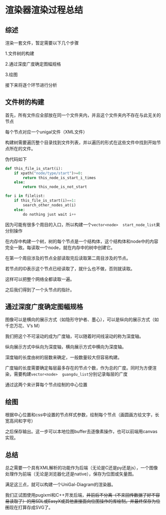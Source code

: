 # 渲染器渲染过程总结

## 综述

渲染一套文件，暂定需要以下几个步骤

1.文件树的构建

2.通过深度广度确定图幅规格

3.绘图

接下来将逐个环节进行分析

## 文件树的构建

首先，所有文件应全部放在同一个文件夹内，并且这个文件夹内不存在与此无关的节点

每个节点对应一个unigal文件（XML文件）

构建树需要遍历整个目录找到文件列表，并以遍历的形式在这些文件中找到开始节点所在的文件。

伪代码如下

```python
def this_file_is_start(i):
    if xpath("node/type/start")>=0:
        return this_node_is_start_i_times
    else:
        return this_node_is_not_start

for i in filelist:
    if this_file_is_start(i)==1:
        search_other_nodes_at(i)
    else:
        do nothing just wait i++
```

因为可能有很多个周目的入口，所以构建一个```vector<node>  start_node_list```来分别操作

在内存中构建一个树，树的每个节点是一个结构体，这个结构体和node中的内容完全一致。每读取一个node，就在内存中的树中创建它。

在第一个周目涉及的节点全部读取完后读取第二周目涉及的节点。

若节点的ID表示这个节点已经读取了，就什么也不做，否则就读取。

这样可以把整个网络全都读取一遍。

之后我们得到了一个头节点的指针。

## 通过深度广度确定图幅规格

图像可以是横向的展示方式（如隐形守护者、墨心），可以是纵向的展示方式（如千恋万花、V’s M）

我们把这个不可滚动的成为广度轴，可以随着时间线滚动的称为深度轴。

纵向展示方式中纵向为深度轴，横向展示方式中横向为深度轴。

深度轴的长度由树的层数来确定，一般数量较大但容易构建。

广度轴的长度需要确定每层最多存在的节点个数，作为总的广度。同时为方便渲染，需要构建```vector<node>  guangdu_list```分别记录每层的广度

通过这两个来计算每个节点绘制的中心位置

## 绘图

根据中心位置和css中设置的节点样式参数，绘制每个节点（画圆画方绘文字，长宽高间和字号）

之后保存输出。这一步可以本地位图buffer去逐像素操作，也可以前端用canvas实现。

## 总结

总之需要一个具有XML解析的功能作为后端（无论是C还是py还是js），一个图像处理作为前端（无论是浏览器化还是native），保存为位图或矢量图。

满足这三点，就可以构建一个UniGal-Diagram的渲染器。

我们正试图使用pugixml和C++开发后端，~~并前后不分离（不来回传数据了好不容易读取了）的用SDL或EasyX或其他直接面向位图操作的库绘制。并最终保存为位图~~现在打算存成SVG了。